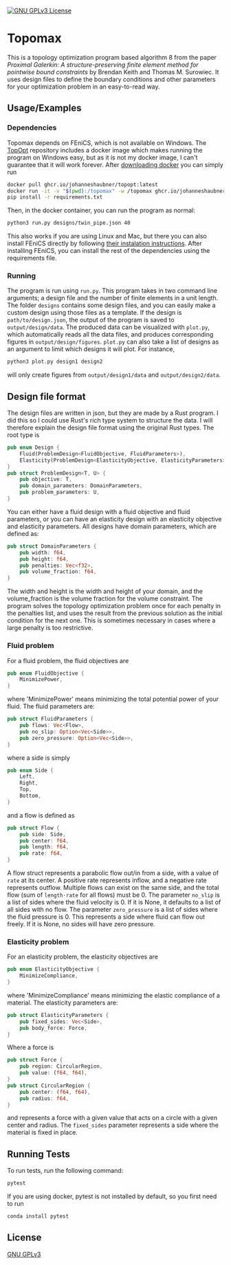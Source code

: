 [![GNU GPLv3 License](https://img.shields.io/github/license/Emilinya/topomax)](https://choosealicense.com/licenses/gpl-3.0/)

# Topomax

This is a topology optimization program based algorithm 8 from the paper *Proximal Galerkin: A structure-preserving finite element method for pointwise bound constraints* by Brendan Keith and Thomas M. Surowiec. It uses design files to define the boundary conditions and other parameters for your optimization problem in an easy-to-read way.

## Usage/Examples

### Dependencies
Topomax depends on FEniCS, which is not available on Windows. The [TopOpt](https://github.com/JohannesHaubner/TopOpt) repository includes a docker image which makes running the program on Windows easy, but as it is not my docker image, I can't guarantee that it will work forever. After [downloading docker](https://www.docker.com/products/docker-desktop/) you can simply run
```bash
docker pull ghcr.io/johanneshaubner/topopt:latest
docker run -it -v "$(pwd):/topomax" -w /topomax ghcr.io/johanneshaubner/topopt
pip install -r requirements.txt
```

Then, in the docker container, you can run the program as normal:
```bash
python3 run.py designs/twin_pipe.json 40
```

This also works if you are using Linux and Mac, but there you can also install FEniCS directly by following [their instalation instructions](https://fenicsproject.org/download/archive/). After installing FEniCS, you can install the rest of the dependencies using the requirements file.

### Running
The program is run using `run.py`. This program takes in two command line arguments; a design file and the number of finite elements in a unit length. The folder `designs` contains some design files, and you can easily make a custom design using those files as a template. If the design is `path/to/design.json`, the output of the program is saved to `output/design/data`. The produced data can be visualized with `plot.py`, which automatically reads all the data files, and produces corresponding figures in `output/design/figures`. `plot.py` can also take a list of designs as an argument to limit which designs it will plot. For instance,
```bash
python3 plot.py design1 design2
```
will only create figures from `output/design1/data` and `output/design2/data`.

## Design file format
The design files are written in json, but they are made by a Rust program. I did this so I could use Rust's rich type system to structure the data. I will therefore explain the design file format using the original Rust types. The root type is

```rust
pub enum Design {
    Fluid(ProblemDesign<FluidObjective, FluidParameters>),
    Elasticity(ProblemDesign<ElasticityObjective, ElasticityParameters>),
}
pub struct ProblemDesign<T, U> {
    pub objective: T,
    pub domain_parameters: DomainParameters,
    pub problem_parameters: U,
}
```
You can either have a fluid design with a fluid objective and fluid parameters, or you can have an elasticity design with an elasticity objective and elasticity parameters. All designs have domain parameters, which are defined as:

```rust
pub struct DomainParameters {
    pub width: f64,
    pub height: f64,
    pub penalties: Vec<f32>,
    pub volume_fraction: f64,
}
```
The width and height is the width and height of your domain, and the volume_fraction is the volume fraction for the volume constraint. The program solves the topology optimization problem
once for each penalty in the penalties list, and uses the result from the previous solution as the initial condition for the next one. This is sometimes necessary in cases where a large penalty is too restrictive.

### Fluid problem
For a fluid problem, the fluid objectives are
```rust
pub enum FluidObjective {
    MinimizePower,
}
```
where 'MinimizePower' means minimizing the total potential power of your fluid. The fluid parameters are:
```rust
pub struct FluidParameters {
    pub flows: Vec<Flow>,
    pub no_slip: Option<Vec<Side>>,
    pub zero_pressure: Option<Vec<Side>>,
}
```
where a side is simply
```rust
pub enum Side {
    Left,
    Right,
    Top,
    Bottom,
}
```
and a flow is defined as
```rust
pub struct Flow {
    pub side: Side,
    pub center: f64,
    pub length: f64,
    pub rate: f64,
}
```
A flow struct represents a parabolic flow out/in from a side, with a value of `rate` at its center. A positive rate represents inflow, and a negative rate represents outflow. Multiple flows can exist on the same side, and the total flow (sum of `length·rate` for all flows) must be 0. The parameter `no_slip` is a list of sides where the fluid velocity is 0. If it is None, it defaults to a list of all sides with no flow. The parameter `zero_pressure` is a list of sides where the fluid pressure is 0. This represents a side where fluid can flow out freely. If it is None, no sides will have zero pressure.

### Elasticity problem
For an elasticity problem, the elasticity objectives are
```rust
pub enum ElasticityObjective {
    MinimizeCompliance,
}
```
where 'MinimizeCompliance' means minimizing the elastic compliance of a material. The elasticity parameters are:
```rust
pub struct ElasticityParameters {
    pub fixed_sides: Vec<Side>,
    pub body_force: Force,
}
```
Where a force is
```rust
pub struct Force {
    pub region: CircularRegion,
    pub value: (f64, f64),
}
pub struct CircularRegion {
    pub center: (f64, f64),
    pub radius: f64,
}
```
and represents a force with a given value that acts on a circle with a given center and radius. The `fixed_sides` parameter represents a side where the material is fixed in place.

## Running Tests
To run tests, run the following command:
```bash
pytest
```

If you are using docker, pytest is not installed by default, so you first need to run
```bash
conda install pytest
```

## License

[GNU GPLv3](https://choosealicense.com/licenses/gpl-3.0/)
